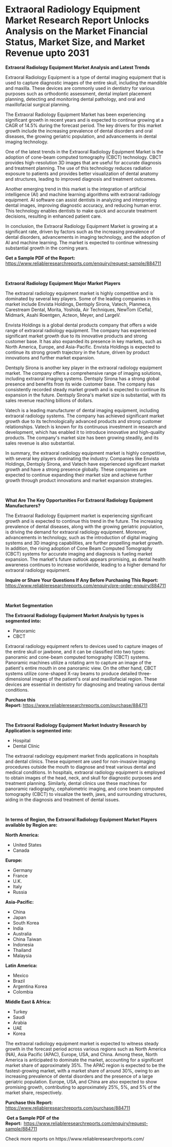 <p><h1>Extraoral Radiology Equipment Market Research Report Unlocks Analysis on the Market Financial Status, Market Size, and Market Revenue upto 2031</h1></p><p><strong>Extraoral Radiology Equipment Market Analysis and Latest Trends</strong></p>
<p><p>Extraoral Radiology Equipment is a type of dental imaging equipment that is used to capture diagnostic images of the entire skull, including the mandible and maxilla. These devices are commonly used in dentistry for various purposes such as orthodontic assessment, dental implant placement planning, detecting and monitoring dental pathology, and oral and maxillofacial surgical planning.</p><p>The Extraoral Radiology Equipment Market has been experiencing significant growth in recent years and is expected to continue growing at a CAGR of 14.5% during the forecast period. The key drivers for this market growth include the increasing prevalence of dental disorders and oral diseases, the growing geriatric population, and advancements in dental imaging technology.</p><p>One of the latest trends in the Extraoral Radiology Equipment Market is the adoption of cone-beam computed tomography (CBCT) technology. CBCT provides high-resolution 3D images that are useful for accurate diagnosis and treatment planning. The use of this technology reduces radiation exposure to patients and provides better visualization of dental anatomy and structures, leading to improved diagnosis and treatment outcomes.</p><p>Another emerging trend in this market is the integration of artificial intelligence (AI) and machine learning algorithms with extraoral radiology equipment. AI software can assist dentists in analyzing and interpreting dental images, improving diagnostic accuracy, and reducing human error. This technology enables dentists to make quick and accurate treatment decisions, resulting in enhanced patient care.</p><p>In conclusion, the Extraoral Radiology Equipment Market is growing at a significant rate, driven by factors such as the increasing prevalence of dental disorders, advancements in imaging technology, and the adoption of AI and machine learning. The market is expected to continue witnessing substantial growth in the coming years.</p></p>
<p><strong>Get a Sample PDF of the Report:&nbsp;</strong> <a href="https://www.reliableresearchreports.com/enquiry/request-sample/884711">https://www.reliableresearchreports.com/enquiry/request-sample/884711</a></p>
<p>&nbsp;</p>
<p><strong>Extraoral Radiology Equipment Major Market Players</strong></p>
<p><p>The extraoral radiology equipment market is highly competitive and is dominated by several key players. Some of the leading companies in this market include Envista Holdings, Dentsply Sirona, Vatech, Planmeca, Carestream Dental, Morita, Yoshida, Air Techniques, NewTom (Cefla), Midmark, Asahi Roentgen, Acteon, Meyer, and LargeV.</p><p>Envista Holdings is a global dental products company that offers a wide range of extraoral radiology equipment. The company has experienced significant market growth due to its innovative products and strong customer base. It has also expanded its presence in key markets, such as North America, Europe, and Asia-Pacific. Envista Holdings is expected to continue its strong growth trajectory in the future, driven by product innovations and further market expansion.</p><p>Dentsply Sirona is another key player in the extraoral radiology equipment market. The company offers a comprehensive range of imaging solutions, including extraoral imaging systems. Dentsply Sirona has a strong global presence and benefits from its wide customer base. The company has consistently recorded steady market growth and is expected to continue its expansion in the future. Dentsply Sirona's market size is substantial, with its sales revenue reaching billions of dollars.</p><p>Vatech is a leading manufacturer of dental imaging equipment, including extraoral radiology systems. The company has achieved significant market growth due to its technologically advanced products and strong customer relationships. Vatech is known for its continuous investment in research and development, which has enabled it to introduce innovative and high-quality products. The company's market size has been growing steadily, and its sales revenue is also substantial.</p><p>In summary, the extraoral radiology equipment market is highly competitive, with several key players dominating the industry. Companies like Envista Holdings, Dentsply Sirona, and Vatech have experienced significant market growth and have a strong presence globally. These companies are expected to continue expanding their market size and achieve further growth through product innovations and market expansion strategies.</p></p>
<p>&nbsp;</p>
<p><strong>What Are The Key Opportunities For Extraoral Radiology Equipment Manufacturers?</strong></p>
<p><p>The Extraoral Radiology Equipment market is experiencing significant growth and is expected to continue this trend in the future. The increasing prevalence of dental diseases, along with the growing geriatric population, is driving the demand for extraoral radiology equipment. Moreover, advancements in technology, such as the introduction of digital imaging systems and 3D imaging capabilities, are further propelling market growth. In addition, the rising adoption of Cone Beam Computed Tomography (CBCT) systems for accurate imaging and diagnosis is fueling market expansion. The market's future outlook appears promising, as dental health awareness continues to increase worldwide, leading to a higher demand for extraoral radiology equipment.</p></p>
<p><strong>Inquire or Share Your Questions If Any Before Purchasing This Report:</strong> <a href="https://www.reliableresearchreports.com/enquiry/pre-order-enquiry/884711">https://www.reliableresearchreports.com/enquiry/pre-order-enquiry/884711</a></p>
<p>&nbsp;</p>
<p><strong>Market Segmentation</strong></p>
<p><strong>The Extraoral Radiology Equipment Market Analysis by types is segmented into:</strong></p>
<p><ul><li>Panoramic</li><li>CBCT</li></ul></p>
<p><p>Extraoral radiology equipment refers to devices used to capture images of the entire skull or jawbone, and it can be classified into two types: panoramic and cone-beam computed tomography (CBCT) systems. Panoramic machines utilize a rotating arm to capture an image of the patient's entire mouth in one panoramic view. On the other hand, CBCT systems utilize cone-shaped X-ray beams to produce detailed three-dimensional images of the patient's oral and maxillofacial region. These devices are essential in dentistry for diagnosing and treating various dental conditions.</p></p>
<p><strong>Purchase this Report:&nbsp;</strong><a href="https://www.reliableresearchreports.com/purchase/884711">https://www.reliableresearchreports.com/purchase/884711</a></p>
<p>&nbsp;</p>
<p><strong>The Extraoral Radiology Equipment Market Industry Research by Application is segmented into:</strong></p>
<p><ul><li>Hospital</li><li>Dental Clinic</li></ul></p>
<p><p>The extraoral radiology equipment market finds applications in hospitals and dental clinics. These equipment are used for non-invasive imaging procedures outside the mouth to diagnose and treat various dental and medical conditions. In hospitals, extraoral radiology equipment is employed to obtain images of the head, neck, and skull for diagnostic purposes and treatment planning. Similarly, dental clinics use these machines for panoramic radiography, cephalometric imaging, and cone beam computed tomography (CBCT) to visualize the teeth, jaws, and surrounding structures, aiding in the diagnosis and treatment of dental issues.</p></p>
<p>&nbsp;</p>
<p><strong>In terms of Region, the Extraoral Radiology Equipment Market Players available by Region are:</strong></p>
<p>
    <p> <strong> North America: </strong>
        <ul>
            <li>United States</li>
            <li>Canada</li>
        </ul>
        </p> 
    <p> <strong> Europe: </strong>
        <ul>
            <li>Germany</li>
            <li>France</li>
            <li>U.K.</li>
            <li>Italy</li>
            <li>Russia</li>
        </ul>
        </p> 
    <p> <strong> Asia-Pacific: </strong>
        <ul>
            <li>China</li>
            <li>Japan</li>
            <li>South Korea</li>
            <li>India</li>
            <li>Australia</li>
            <li>China Taiwan</li>
            <li>Indonesia</li>
            <li>Thailand</li>
            <li>Malaysia</li>
        </ul>
        </p> 
    <p> <strong> Latin America: </strong>
        <ul>
            <li>Mexico</li>
            <li>Brazil</li>
            <li>Argentina Korea</li>
            <li>Colombia</li>
        </ul>
        </p> 
    <p> <strong> Middle East & Africa: </strong>
        <ul>
            <li>Turkey</li>
            <li>Saudi</li>
            <li>Arabia</li>
            <li>UAE</li>
            <li>Korea</li>
        </ul>
    </p>
    </p>
<p><p>The extraoral radiology equipment market is expected to witness steady growth in the forecast period across various regions such as North America (NA), Asia Pacific (APAC), Europe, USA, and China. Among these, North America is anticipated to dominate the market, accounting for a significant market share of approximately 35%. The APAC region is expected to be the fastest-growing market, with a market share of around 30%, owing to an increasing prevalence of dental disorders and the presence of a large geriatric population. Europe, USA, and China are also expected to show promising growth, contributing to approximately 25%, 5%, and 5% of the market share, respectively.</p></p>
<p><strong>Purchase this Report: </strong><a href="https://www.reliableresearchreports.com/purchase/884711">https://www.reliableresearchreports.com/purchase/884711</a></p>
<p>&nbsp;<strong>Get a Sample PDF of the Report:&nbsp;&nbsp;</strong><a href="https://www.reliableresearchreports.com/enquiry/request-sample/884711">https://www.reliableresearchreports.com/enquiry/request-sample/884711</a></p>
<p><strong></strong></p>
<p>Check more reports on https://www.reliableresearchreports.com/</p>
